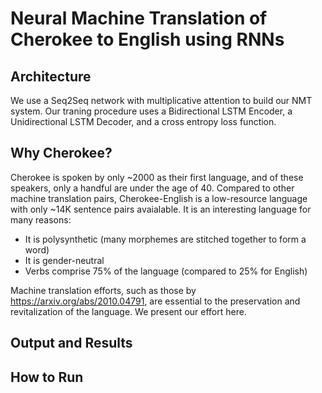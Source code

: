 # Neural Machine Translation of Cherokee to English using RNNs

## Architecture
We use a Seq2Seq network with multiplicative attention to build our NMT system. Our traning procedure uses a Bidirectional LSTM Encoder, a Unidirectional LSTM Decoder, and a cross entropy loss function. 

## Why Cherokee?
Cherokee is spoken by only ~2000 as their first language, and of these speakers, only a handful are under the age of 40. Compared to other machine translation pairs, Cherokee-English is a low-resource language with only ~14K sentence pairs avaialable. It is an interesting language for many reasons: 

* It is polysynthetic (many morphemes are stitched together to form a word)
* It is gender-neutral
* Verbs comprise 75% of the language (compared to 25% for English)

Machine translation efforts, such as those by https://arxiv.org/abs/2010.04791, are essential to the preservation and revitalization of the language. We present our effort here.  

## Output and Results

## How to Run
